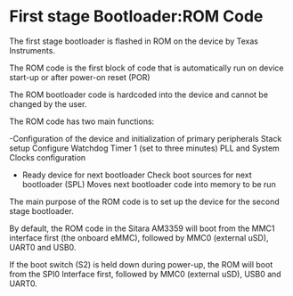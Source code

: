 # First stage Bootloader:ROM Code

The first stage bootloader is flashed in ROM on the device by Texas Instruments.

The ROM code is the first block of code that is automatically run on device start-up or after power-on reset (POR)

The ROM bootloader code is hardcoded into the device and cannot be changed by the user.

The ROM code has two main functions:

-Configuration of the device and initialization of primary peripherals
	Stack setup
	Configure Watchdog Timer 1 (set to three minutes)
	PLL and System Clocks configuration

- Ready device for next bootloader
	Check boot sources for next bootloader (SPL)
	Moves next bootloader code into memory to be run

The main purpose of the ROM code is to set up the device for the second stage bootloader.

By default, the ROM code in the Sitara AM3359 will boot from the MMC1 interface first (the onboard eMMC), followed by MMC0 (external uSD), UART0 and USB0.

If the boot switch (S2) is held down during power-up, the ROM will boot from the SPI0 Interface first, followed by MMC0 (external uSD), USB0 and UART0.
